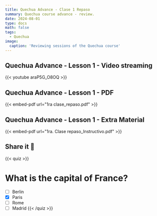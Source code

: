 ```yaml
---
title: Quechua Advance - Clase 1 Repaso
summary: Quechua course advance - review.
date: 2024-08-01
type: docs
math: false
tags:
  - Quechua
image:
  caption: 'Reviewing sessions of the Quechua course'
---
```


## Quechua Advance - Lesson 1 - Video streaming

{{< youtube araP5G_O8OQ >}}

## Quechua Advance - Lesson 1 - PDF

{{< embed-pdf url="1ra clase_repaso.pdf" >}}

## Quechua Advance - Lesson 1 - Extra Material

{{< embed-pdf url="1ra. Clase repaso_Instructivo.pdf" >}}

## Share it 🙌

{{< quiz >}}
# What is the capital of France?
- [ ] Berlin
- [x] Paris
- [ ] Rome
- [ ] Madrid
{{< /quiz >}}